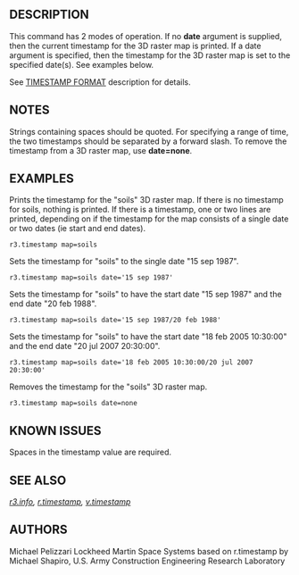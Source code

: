 ## DESCRIPTION

This command has 2 modes of operation. If no **date** argument is
supplied, then the current timestamp for the 3D raster map is printed.
If a date argument is specified, then the timestamp for the 3D raster
map is set to the specified date(s). See examples below.

See [TIMESTAMP FORMAT](r.timestamp.md#timestamp-format) description for
details.

## NOTES

Strings containing spaces should be quoted. For specifying a range of
time, the two timestamps should be separated by a forward slash. To
remove the timestamp from a 3D raster map, use **date=none**.

## EXAMPLES

Prints the timestamp for the "soils" 3D raster map. If there is no
timestamp for soils, nothing is printed. If there is a timestamp, one or
two lines are printed, depending on if the timestamp for the map
consists of a single date or two dates (ie start and end dates).

```shell
r3.timestamp map=soils
```

Sets the timestamp for "soils" to the single date "15 sep 1987".

```shell
r3.timestamp map=soils date='15 sep 1987'
```

Sets the timestamp for "soils" to have the start date "15 sep 1987" and
the end date "20 feb 1988".

```shell
r3.timestamp map=soils date='15 sep 1987/20 feb 1988'
```

Sets the timestamp for "soils" to have the start date "18 feb 2005
10:30:00" and the end date "20 jul 2007 20:30:00".

```shell
r3.timestamp map=soils date='18 feb 2005 10:30:00/20 jul 2007 20:30:00'
```

Removes the timestamp for the "soils" 3D raster map.

```shell
r3.timestamp map=soils date=none
```

## KNOWN ISSUES

Spaces in the timestamp value are required.

## SEE ALSO

*[r3.info](r3.info.md), [r.timestamp](r.timestamp.md),
[v.timestamp](v.timestamp.md)*

## AUTHORS

Michael Pelizzari
Lockheed Martin Space Systems
based on r.timestamp by Michael Shapiro,
U.S. Army Construction Engineering Research Laboratory
